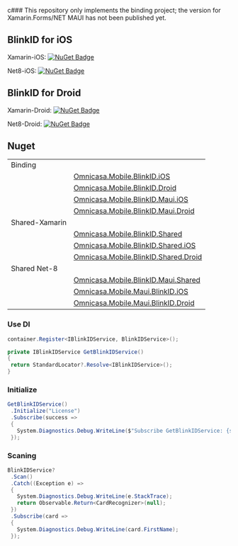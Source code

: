 c### This repository only implements the binding project; the version for Xamarin.Forms/NET MAUI has not been published yet.

## BlinkID for iOS
Xamarin-iOS: [![NuGet Badge](https://buildstats.info/nuget/Omnicasa.Mobile.BlinkID.iOS)](https://www.nuget.org/packages/Omnicasa.Mobile.BlinkID.iOS/)

Net8-iOS: [![NuGet Badge](https://buildstats.info/nuget/Omnicasa.Mobile.BlinkID.Maui.iOS)](https://www.nuget.org/packages/Omnicasa.Mobile.BlinkID.Maui.iOS/)

## BlinkID for Droid
Xamarin-Droid: [![NuGet Badge](https://buildstats.info/nuget/Omnicasa.Mobile.BlinkID.Droid)](https://www.nuget.org/packages/Omnicasa.Mobile.BlinkID.Droid/)

Net8-Droid: [![NuGet Badge](https://buildstats.info/nuget/Omnicasa.Mobile.BlinkID.Maui.Droid)](https://www.nuget.org/packages/Omnicasa.Mobile.BlinkID.Maui.Droid/)

## Nuget

|  |  |
|--|--|
| Binding |  |
|  | [Omnicasa.Mobile.BlinkID.iOS](https://www.nuget.org/packages/Omnicasa.Mobile.BlinkID.iOS/2024.7.8.44-preview) |
|  | [Omnicasa.Mobile.BlinkID.Droid](https://www.nuget.org/packages/Omnicasa.Mobile.BlinkID.Droid/2024.7.8.44-preview) |
|  | [Omnicasa.Mobile.BlinkID.Maui.iOS](https://www.nuget.org/packages/Omnicasa.Mobile.BlinkID.Maui.iOS/2024.7.8.44-preview) |
|  | [Omnicasa.Mobile.BlinkID.Maui.Droid](https://www.nuget.org/packages/Omnicasa.Mobile.BlinkID.Maui.Droid/2024.7.8.44-preview)  |
| Shared-Xamarin  |  |
|  | [Omnicasa.Mobile.BlinkID.Shared](https://www.nuget.org/packages/Omnicasa.Mobile.BlinkID.Shared/2024.7.8.44-preview) |
|  | [Omnicasa.Mobile.BlinkID.Shared.iOS](https://www.nuget.org/packages/Omnicasa.Mobile.BlinkID.Shared.iOS/2024.7.8.44-preview) |
|  | [Omnicasa.Mobile.BlinkID.Shared.Droid](https://www.nuget.org/packages/Omnicasa.Mobile.BlinkID.Shared.Droid/2024.7.8.44-preview) |
| Shared Net-8 |  |
|  | [Omnicasa.Mobile.BlinkID.Maui.Shared](https://www.nuget.org/packages/Omnicasa.Mobile.BlinkID.Maui.Shared/2024.7.8.44-preview) |
|  | [Omnicasa.Mobile.Maui.BlinkID.iOS](https://www.nuget.org/packages/Omnicasa.Mobile.Maui.BlinkID.iOS) |
|  | [Omnicasa.Mobile.Maui.BlinkID.Droid](https://www.nuget.org/packages/Omnicasa.Mobile.Maui.BlinkID.Droid) |

### Use DI
```csharp
container.Register<IBlinkIDService, BlinkIDService>();

private IBlinkIDService GetBlinkIDService()
{
 return StandardLocator?.Resolve<IBlinkIDService>();
}
```

### Initialize
```csharp
GetBlinkIDService()
 .Initialize("License")
 .Subscribe(success =>
 {
   System.Diagnostics.Debug.WriteLine($"Subscribe GetBlinkIDService: {success}");
 });
```

### Scaning
```csharp
BlinkIDService?
 .Scan()
 .Catch((Exception e) =>
 {
   System.Diagnostics.Debug.WriteLine(e.StackTrace);
   return Observable.Return<CardRecognizer>(null);
 })
 .Subscribe(card =>
 {
   System.Diagnostics.Debug.WriteLine(card.FirstName);
 });
```
